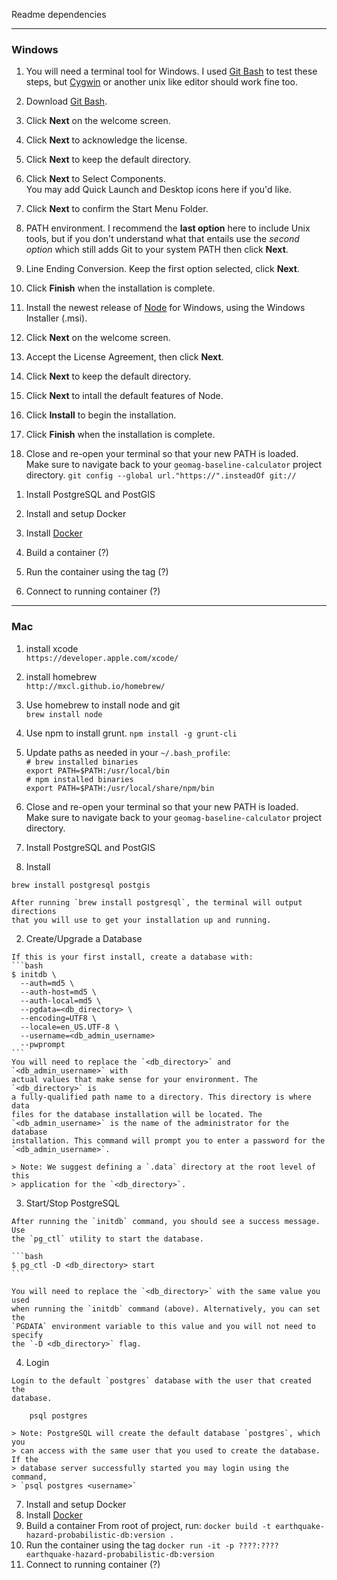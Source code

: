 Readme dependencies

---
### Windows ###

1. You will need a terminal tool for Windows. I used [Git Bash][] to test these
   steps, but [Cygwin][] or another unix like editor should work fine too.
  1. Download [Git Bash][].
  2. Click **Next** on the welcome screen.
  3. Click **Next** to acknowledge the license.
  4. Click **Next** to keep the default directory.
  5. Click **Next** to Select Components.  
     You may add Quick Launch and Desktop icons here if you'd like.
  6. Click **Next** to confirm the Start Menu Folder.
  7. PATH environment. I recommend the __last option__ here to include Unix
     tools, but if you don't understand what that entails use the
     _second option_ which still adds Git to your system PATH then click
     **Next**.
  8. Line Ending Conversion. Keep the first option selected, click **Next**.
  9. Click **Finish** when the installation is complete.

1. Install the newest release of [Node][] for Windows, using the Windows
   Installer (.msi).
  1. Click **Next** on the welcome screen.
  1. Accept the License Agreement, then click **Next**.
  1. Click **Next** to keep the default directory.
  1. Click **Next** to intall the default features of Node.
  1. Click **Install** to begin the installation.
  1. Click **Finish** when the installation is complete.

1. Close and re-open your terminal so that your new PATH is loaded.  
   Make sure to navigate back to your `geomag-baseline-calculator` project
   directory. `git config --global url."https://".insteadOf git://`  

[Git Bash]: http://git-scm.com/download/win
[Cygwin]: http://cygwin.com/install.html
[Node]: http://nodejs.org/download/

1. Install PostgreSQL and PostGIS

1. Install and setup Docker
  1. Install [Docker](https://www.docker.com)
  2. Build a container (?)
  3. Run the container using the tag (?)
  4. Connect to running container (?)

---
### Mac ###

1. install xcode  
   `https://developer.apple.com/xcode/`

2. install homebrew  
   `http://mxcl.github.io/homebrew/`

3. Use homebrew to install node and git  
   `brew install node`

3. Use npm to install grunt.
   `npm install -g grunt-cli`  

4. Update paths as needed in your `~/.bash_profile`:  
   `# brew installed binaries`  
   `export PATH=$PATH:/usr/local/bin`  
   `# npm installed binaries`  
   `export PATH=$PATH:/usr/local/share/npm/bin`  

5. Close and re-open your terminal so that your new PATH is loaded.  
   Make sure to navigate back to your `geomag-baseline-calculator` project
   directory.

6. Install PostgreSQL and PostGIS
  1. Install

    brew install postgresql postgis

    After running `brew install postgresql`, the terminal will output directions
    that you will use to get your installation up and running.

  2. Create/Upgrade a Database

    If this is your first install, create a database with:
    ```bash
    $ initdb \
      --auth=md5 \
      --auth-host=md5 \
      --auth-local=md5 \
      --pgdata=<db_directory> \
      --encoding=UTF8 \
      --locale=en_US.UTF-8 \
      --username=<db_admin_username>
      --pwprompt
    ```
    You will need to replace the `<db_directory>` and `<db_admin_username>` with
    actual values that make sense for your environment. The `<db_directory>` is
    a fully-qualified path name to a directory. This directory is where data
    files for the database installation will be located. The
    `<db_admin_username>` is the name of the administrator for the database
    installation. This command will prompt you to enter a password for the
    `<db_admin_username>`.

    > Note: We suggest defining a `.data` directory at the root level of this
    > application for the `<db_directory>`.

  3. Start/Stop PostgreSQL

    After running the `initdb` command, you should see a success message. Use
    the `pg_ctl` utility to start the database.

    ```bash
    $ pg_ctl -D <db_directory> start
    ```

    You will need to replace the `<db_directory>` with the same value you used
    when running the `initdb` command (above). Alternatively, you can set the
    `PGDATA` environment variable to this value and you will not need to specify
    the `-D <db_directory>` flag.

  4. Login

    Login to the default `postgres` database with the user that created the
    database.

        psql postgres

    > Note: PostgreSQL will create the default database `postgres`, which you
    > can access with the same user that you used to create the database. If the
    > database server successfully started you may login using the command,
    > `psql postgres <username>`

7. Install and setup Docker
  1. Install [Docker](https://www.docker.com)
  2. Build a container
    From root of project, run:
    ```
    docker build -t earthquake-hazard-probabilistic-db:version .
    ```
  3. Run the container using the tag
    ```
    docker run -it -p ????:???? earthquake-hazard-probabilistic-db:version
    ```
  4. Connect to running container (?)
